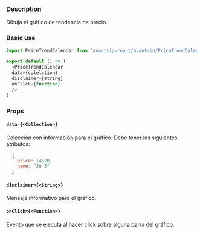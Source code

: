### Description
Dibuja el gráfico de tendencia de precio.

### Basic use

```javascript
import PriceTrendCalendar from 'avantrip-react/avantrip/PriceTrendCalendar';

export default () => (
  <PriceTrendCalendar
  data={colelction}
  disclaimer={string}
  onClick={function}
  />
)
```

### Props

#### `data={<Collection>}`
Coleccion con información para el gráfico.
Debe tener los siguientes atributos:
```javascript
  {
    price: 14520,
    name: "Ju 3"
  }
```

#### `disclaimer={<String>}`
Mensaje informativo para el gráfico.

#### `onClick={<Function>}`
Evento que se ejecuta al hacer click sobre alguna barra del
gráfico.
